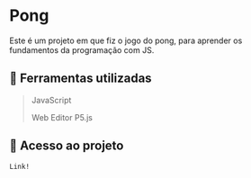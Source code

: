 # Pong

Este é um projeto em que fiz o jogo do pong, para aprender os fundamentos da programação com JS.

##

## 🔨 Ferramentas utilizadas
> JavaScript
> 
> Web Editor P5.js

## 📁 Acesso ao projeto 
```
Link!
```


